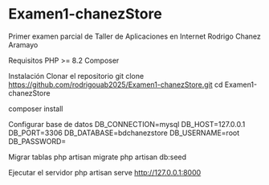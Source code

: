 # Examen1-chanezStore
Primer examen parcial de Taller de Aplicaciones en Internet
Rodrigo Chanez Aramayo

Requisitos
PHP >= 8.2
Composer

Instalación
Clonar el repositorio
git clone https://github.com/rodrigouab2025/Examen1-chanezStore.git
cd Examen1-chanezStore

composer install

Configurar base de datos
DB_CONNECTION=mysql
DB_HOST=127.0.0.1
DB_PORT=3306
DB_DATABASE=bdchanezstore
DB_USERNAME=root
DB_PASSWORD=

Migrar tablas
php artisan migrate
php artisan db:seed

Ejecutar el servidor
php artisan serve
http://127.0.0.1:8000
